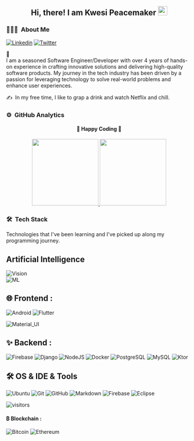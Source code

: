 <div align="center">
  <h2> 
    Hi, there! I am Kwesi Peacemaker <img src="https://github.com/otoo-peacemaker/otoo-peacemaker/blob/main/gifs/hi.gif" width="25px">
  </h2>
</div>

### 👨🏻‍💻 &nbsp;About Me

[![Linkedin](https://img.shields.io/badge/-LinkedIn-blue?style=flat&logo=Linkedin&logoColor=white&link=https://www.linkedin.com/in/jaybkim/)](https://www.linkedin.com/in/peacemaker-otoo/)
[![Twitter](https://img.shields.io/badge/-Twitter-blue?style=flat&logo=Twitter&logoColor=white&link=https://twitter.com/kogisin_jayb/)](https://twitter.com/otoo-peacemaker/)

🔭 \
I am a seasoned Software Engineer/Developer with over 4 years of hands-on experience in crafting innovative solutions and delivering high-quality software products. My journey in the tech industry has been driven by a passion for leveraging technology to solve real-world problems and enhance user experiences.

✍️ &nbsp;In my free time, I like to grap a drink and watch Netflix and chill.

### ⚙️ &nbsp;GitHub Analytics

<div align="center">
  <h4> 
    🏃 Happy Coding 🏃 
  </h4>
</div>
<p align="center">
  <a href="https://github.com/otoo-peacemaker">
    <img height="180em" src="https://github-readme-stats-eight-theta.vercel.app/api?username=otoo-peacemaker&show_icons=true&theme=algolia&include_all_commits=true&count_private=true"/>
    <img height="180em" src="https://github-readme-stats-eight-theta.vercel.app/api/top-langs/?username=otoo-peacemaker&layout=compact&langs_count=8&theme=algolia"/>
  </a>
</p>

### 🛠 &nbsp;Tech Stack

Technologies that I've been learning and I've picked up along my programming journey.
## Artificial Intelligence

![Vision](https://img.shields.io/badge/Computer%20Vision-CNN%2C%20OpenCV-blue) <br />
![ML](https://img.shields.io/badge/Machine__Learning-Data%20Science-brightgreen)


## 🌐 Frontend : <br />

![Android](https://img.shields.io/badge/-Android-05122A?style=flat&logo=Android)
![Flutter](https://img.shields.io/badge/-Flutter-05122A?style=flat&logo=Flutter)
<!-- ![React Native](https://img.shields.io/badge/-React-black?style=flat-square&logo=React&logoColor=white) -->
<!-- ![CSS3](https://img.shields.io/badge/-CSS3-black?style=flat-square&logo=css3)
![SCSS](https://img.shields.io/badge/-SCSS-black?style=flat-square&logo=SASS) -->
![Material_UI](https://img.shields.io/badge/-Material_UI-black?style=flat-square&logo=material-ui)
<!-- ![Bootstrap](https://img.shields.io/badge/-Bootstrap-black?style=flat-square&logo=bootstrap) -->



## ✨ Backend : <br />

![Firebase](https://img.shields.io/badge/-Firebase-05122A?style=flat&logo=Firebase&logoColor=FFA518)
![Django](https://img.shields.io/badge/-Django-05122A?style=flat&logo=Django&logoColor=FFA518)
![NodeJS](http://img.shields.io/badge/-NodeJS-05122A?style=flat-square&logo=data:image/png;base64,iVBORw0KGgoAAAANSUhEUgAAAA4AAAAOCAMAAAAolt3jAAAAgVBMVEUzmTMzkTM0mDQslSwtlS00mzQAAAA7nTsymDIzmDMwmDAymTIzmDMzmTMzmDMzmDMzlzM0mTQzmTMzmTMzmTMzmTMzmTM0mjQ1nDUxlzEymDIzmTMzmTMzmTMzmTMzmTMwlzAzmTMzmTMzmTMzmTMzmTMzmTM0mTQzmTMzmTP///8ybrFJAAAAKXRSTlMAAAAAAAAAAAAAAA9RxlIRBjSR6/7vmzkIAyd21Nt8JwMauPwrKvlQxcV6L9IAAABUSURBVAjXY2RgZGTkYGQEUl8ZwUx2EAUSZfz0jVESSPEygMAXkIgiIyMbAwT8+v+fUeU/jAfkMzKqMjLDuX//k8ZFMwrNIjRnoDkS7AUZxqcQLwAA4+0cex8ENfMAAAAASUVORK5CYII=)
![Docker](https://img.shields.io/badge/-Docker-05122A?style=flat-square&logo=docker&logoColor=2496ed)
![PostgreSQL](https://img.shields.io/badge/-PostgreSQL-05122A?style=flat-square&logo=postgresql&logoColor=0273B7)
![MySQL](http://img.shields.io/badge/-MySQL-05122A?style=flat-square&logo=mysql&logoColor=4479A1)
![Ktor](https://img.shields.io/badge/K-Ktor-green)



## 🛠 OS & IDE & Tools <br />

![Ubuntu](https://img.shields.io/badge/-Ubuntu-black?style=flat-square&logo=ubuntu)
![Git](https://img.shields.io/badge/-Git-05122A?style=flat&logo=git)
![GitHub](https://img.shields.io/badge/-GitHub-05122A?style=flat&logo=github)
![Markdown](https://img.shields.io/badge/-Markdown-05122A?style=flat&logo=markdown)
![Firebase](https://img.shields.io/badge/-Firebase-05122A?style=flat-square&logo=Firebase)
![Eclipse](https://img.shields.io/badge/-Eclipse-05122A?style=flat&logo=eclipse-ide&logoColor=2C2255)

![visitors](https://visitor-badge.glitch.me/badge?page_id=Kwesi-Welbred/Kwesi-Welbred)


#### ₿ Blockchain : <br />

![Bitcoin](https://img.shields.io/badge/-Bitcoin-05122A?style=flat&logo=Bitcoin&logoColor=FFA518)
![Ethereum](https://img.shields.io/badge/-Ethereum-05122A?style=flat&logo=Ethereum&logoColor=FFA518)
